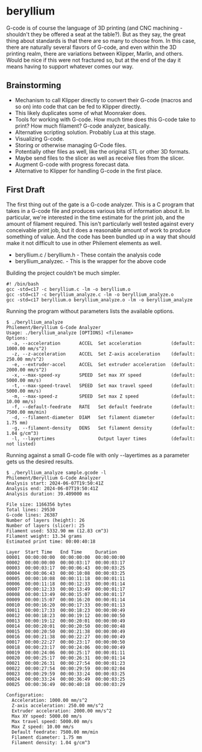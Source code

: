 # beryllium
G-code is of course the language of 3D printing (and CNC machining - shouldn't they be offered a seat at the table?). But as they say, the great thing about standards is that there are so many to choose from. In this case, there are naturally several flavors of G-code, and even within the 3D printing realm, there are variations between Klipper, Marlin, and others. Would be nice if this were not fractured so, but at the end of the day it means having to support whatever comes our way.

## Brainstorming
- Mechanism to call Klipper directly to convert their G-code (macros and so on) into code that can be fed to Klipper directly.
- This likely duplicates some of what Moonraker does.
- Tools for working with G-code. How much time does this G-code take to print? How much filament? G-code analyzer, basically.
- Alternative scripting solution. Probably Lua at this stage.
- Visualizing G-code.
- Storing or otherwise managing G-Code files.
- Potentially other files as well, like the original STL or other 3D formats.
- Maybe send files to the slicer as well as receive files from the slicer.
- Augment G-code with progress forecast data.
- Alternative to Klipper for handling G-code in the first place.

## First Draft
The first thing out of the gate is a G-code analyzer. This is a C program that takes in a G-code file and produces various bits of information about it. In particular, we're interested in the time estimate for the print job, and the amount of filament required. This isn't particularly well tested against every conceivable print job, but it does a reasonable amount of work to produce something of value. And the code has been bundled up in a way that should make it not difficult to use in other Philement elements as well. 

- beryllium.c / beryllium.h - These contain the analysis code
- beryllium_analyzec. - This is the wrapper for the above code

Building the project couldn't be much simpler.
```
#! /bin/bash
gcc -std=c17 -c beryllium.c -lm -o beryllium.o
gcc -std=c17 -c beryllium_analyze.c -lm -o beryllium_analyze.o
gcc -std=c17 beryllium.o beryllium_analyze.o -lm -o beryllium_analyze
```

Running the program without parameters lists the available options.
```
$ ./beryllium_analyze
Philement/Beryllium G-Code Analyzer
Usage: ./beryllium_analyze [OPTIONS] <filename>
Options:
  -a, --acceleration       ACCEL  Set acceleration           (default: 1000.00 mm/s^2)
  -z, --z-acceleration     ACCEL  Set Z-axis acceleration    (default: 250.00 mm/s^2)
  -e, --extruder-accel     ACCEL  Set extruder acceleration  (default: 2000.00 mm/s^2)
  -x, --max-speed-xy       SPEED  Set max XY speed           (default: 5000.00 mm/s)
  -t, --max-speed-travel   SPEED  Set max travel speed       (default: 5000.00 mm/s)
  -m, --max-speed-z        SPEED  Set max Z speed            (default: 10.00 mm/s)
  -f, --default-feedrate   RATE   Set default feedrate       (default: 7500.00 mm/min)
  -d, --filament-diameter  DIAM   Set filament diameter      (default: 1.75 mm)
  -g, --filament-density   DENS   Set filament density       (default: 1.04 g/cm^3)
  -l, --layertimes                Output layer times         (default: not listed)
```
Running against a small G-code file with only --layertimes as a parameter gets us the desired results.
```
$ ./beryllium_analyze sample.gcode -l
Philement/Beryllium G-Code Analyzer
Analysis start: 2024-06-07T19:50:41Z
Analysis end: 2024-06-07T19:50:41Z
Analysis duration: 39.409000 ms

File size: 1166356 bytes
Total lines: 29530
G-code lines: 26387
Number of layers (height): 26
Number of layers (slicer): 25
Filament used: 5332.90 mm (12.83 cm^3)
Filament weight: 13.34 grams
Estimated print time: 00:00:40:18

Layer  Start Time   End Time     Duration
00001  00:00:00:00  00:00:00:00  00:00:00:00
00002  00:00:00:00  00:00:03:17  00:00:03:17
00003  00:00:03:17  00:00:06:43  00:00:03:25
00004  00:00:06:43  00:00:10:08  00:00:03:25
00005  00:00:10:08  00:00:11:18  00:00:01:11
00006  00:00:11:18  00:00:12:33  00:00:01:14
00007  00:00:12:33  00:00:13:49  00:00:01:17
00008  00:00:13:49  00:00:15:07  00:00:01:17
00009  00:00:15:07  00:00:16:20  00:00:01:14
00010  00:00:16:20  00:00:17:33  00:00:01:13
00011  00:00:17:33  00:00:18:23  00:00:00:49
00012  00:00:18:23  00:00:19:12  00:00:00:50
00013  00:00:19:12  00:00:20:01  00:00:00:49
00014  00:00:20:01  00:00:20:50  00:00:00:48
00015  00:00:20:50  00:00:21:38  00:00:00:49
00016  00:00:21:38  00:00:22:27  00:00:00:49
00017  00:00:22:27  00:00:23:17  00:00:00:50
00018  00:00:23:17  00:00:24:06  00:00:00:49
00019  00:00:24:06  00:00:25:17  00:00:01:11
00020  00:00:25:17  00:00:26:31  00:00:01:14
00021  00:00:26:31  00:00:27:54  00:00:01:23
00022  00:00:27:54  00:00:29:59  00:00:02:04
00023  00:00:29:59  00:00:33:24  00:00:03:25
00024  00:00:33:24  00:00:36:49  00:00:03:25
00025  00:00:36:49  00:00:40:18  00:00:03:29

Configuration:
  Acceleration: 1000.00 mm/s^2
  Z-axis acceleration: 250.00 mm/s^2
  Extruder acceleration: 2000.00 mm/s^2
  Max XY speed: 5000.00 mm/s
  Max travel speed: 5000.00 mm/s
  Max Z speed: 10.00 mm/s
  Default feedrate: 7500.00 mm/min
  Filament diameter: 1.75 mm
  Filament density: 1.04 g/cm^3
```
